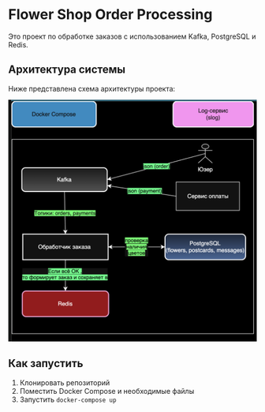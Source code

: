 # Flower Shop Order Processing

Это проект по обработке заказов с использованием Kafka, PostgreSQL и Redis.

## Архитектура системы

Ниже представлена схема архитектуры проекта:

![Схема архитектуры](https://github.com/RoiDuNord/flower_shop/blob/master/architecture-diagram.png)

## Как запустить

1. Клонировать репозиторий  
2. Поместить Docker Compose и необходимые файлы  
3. Запустить `docker-compose up`
